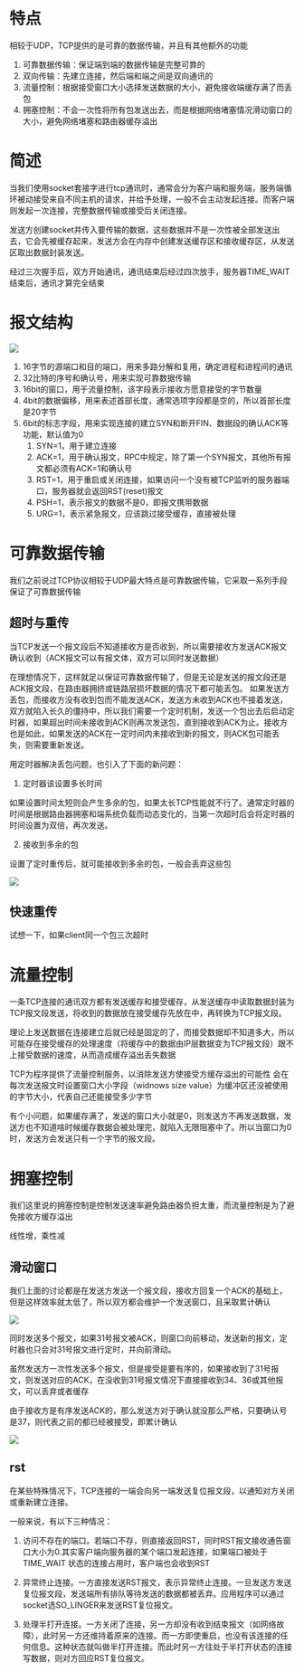 # 特点
相较于UDP，TCP提供的是可靠的数据传输，并且有其他额外的功能
1. 可靠数据传输：保证端到端的数据传输是完整可靠的
2. 双向传输：先建立连接，然后端和端之间是双向通讯的
3. 流量控制：根据接受窗口大小选择发送数据的大小，避免接收端缓存满了而丢包
4. 拥塞控制：不会一次性将所有包发送出去，而是根据网络堵塞情况滑动窗口的大小，避免网络堵塞和路由器缓存溢出

# 简述
当我们使用socket套接字进行tcp通讯时，通常会分为客户端和服务端，服务端循环被动接受来自不同主机的请求，并给予处理，一般不会主动发起连接。而客户端则发起一次连接，完整数据传输或接受后关闭连接。

发送方创建socket并传入要传输的数据，这些数据并不是一次性被全部发送出去，它会先被缓存起来，发送方会在内存中创建发送缓存区和接收缓存区，从发送区取出数据封装发送。

经过三次握手后，双方开始通讯，通讯结束后经过四次放手，服务器TIME_WAIT结束后，通讯才算完全结束

# 报文结构
![](img/2.png)

1. 16字节的源端口和目的端口，用来多路分解和复用，确定进程和进程间的通讯
2. 32比特的序号和确认号，用来实现可靠数据传输
3. 16bit的窗口，用于流量控制，该字段表示接收方愿意接受的字节数量
4. 4bit的数据偏移，用来表述首部长度，通常选项字段都是空的，所以首部长度是20字节
5. 6bit的标志字段，用来实现连接的建立SYN和断开FIN、数据段的确认ACK等功能，默认值为0
    1. SYN=1，用于建立连接
    2. ACK=1，用于确认报文，RPC中规定，除了第一个SYN报文，其他所有报文都必须有ACK=1和确认号
    3. RST=1，用于重启或关闭连接，如果访问一个没有被TCP监听的服务器端口，服务器就会返回RST(reset)报文
    4. PSH=1，表示报文的数据不是0，即报文携带数据
    5. URG=1，表示紧急报文，应该跳过接受缓存，直接被处理


# 可靠数据传输
我们之前说过TCP协议相较于UDP最大特点是可靠数据传输，它采取一系列手段保证了可靠数据传输

## 超时与重传
当TCP发送一个报文段后不知道接收方是否收到，所以需要接收方发送ACK报文确认收到（ACK报文可以有报文体，双方可以同时发送数据）

在理想情况下，这样就足以保证可靠数据传输了，但是无论是发送的报文段还是ACK报文段，在路由器拥挤或链路层损坏数据的情况下都可能丢包。
如果发送方丢包，而接收方没有收到包而不能发送ACK，发送方未收到ACK也不接着发送，双方就陷入长久的僵持中，所以我们需要一个定时机制，发送一个包出去后启动定时器，如果超出时间未接收到ACK则再次发送包，直到接收到ACK为止。接收方也是如此，如果发送的ACK在一定时间内未接收到新的报文，则ACK包可能丢失，则需要重新发送。

用定时器解决丢包问题，也引入了下面的新问题：

1. 定时器该设置多长时间

如果设置时间太短则会产生多余的包，如果太长TCP性能就不行了。通常定时器的时间是根据路由器拥塞和端系统负载而动态变化的，当第一次超时后会将定时器的时间设置为双倍，再次发送。

2. 接收到多余的包

设置了定时重传后，就可能接收到多余的包，一般会丢弃这些包

![](img/5.png)

## 快速重传
试想一下，如果client同一个包三次超时

# 流量控制
一条TCP连接的通讯双方都有发送缓存和接受缓存，从发送缓存中读取数据封装为TCP报文段发送，将收到的数据放在接受缓存先放在中，再转换为TCP报文段。

理论上发送数据在连接建立后就已经是固定的了，而接受数据却不知道多大，所以可能存在接受缓存的处理速度（将缓存中的数据由IP层数据变为TCP报文段）跟不上接受数据的速度，从而造成缓存溢出丢失数据

TCP为程序提供了流量控制服务，以消除发送方使接受方缓存溢出的可能性
会在每次发送报文时设置窗口大小字段（widnows size value）为缓冲区还没被使用的字节大小，代表自己还能接受多少字节

有个小问题，如果缓存满了，发送的窗口大小就是0，则发送方不再发送数据，发送方也不知道啥时候缓存数据会被处理完，就陷入无限阻塞中了。所以当窗口为0时，发送方会发送只有一个字节的报文段。


# 拥塞控制
我们这里说的拥塞控制是控制发送速率避免路由器负担太重，而流量控制是为了避免接收方缓存溢出

线性增，乘性减

## 滑动窗口
我们上面的讨论都是在发送方发送一个报文段，接收方回复一个ACK的基础上，但是这样效率就太低了，所以双方都会维护一个发送窗口，且采取累计确认

![](img/6.png)

同时发送多个报文，如果31号报文被ACK，则窗口向前移动，发送新的报文，定时器也只会对31号报文进行定时，并向前滑动。

虽然发送方一次性发送多个报文，但是接受是要有序的，如果接收到了31号报文，则发送对应的ACK，在没收到31号报文情况下直接接收到34、36或其他报文，可以丢弃或者缓存

由于接收方是有序发送ACK的，那么发送方对于确认就没那么严格，只要确认号是37，则代表之前的都已经被接受，即累计确认

![](img/7.png)

## rst
在某些特殊情况下，TCP连接的一端会向另一端发送复位报文段，以通知对方关闭或重新建立连接。

一般来说，有以下三种情况：

1. 访问不存在的端口。若端口不存，则直接返回RST，同时RST报文接收通告窗口大小为0.其实客户端向服务器的某个端口发起连接，如果端口被处于TIME_WAIT 状态的连接占用时，客户端也会收到RST

2. 异常终止连接。一方直接发送RST报文，表示异常终止连接。一旦发送方发送复位报文段，发送端所有排队等待发送的数据都被丢弃。应用程序可以通过socket选SO_LINGER来发送RST复位报文。

3. 处理半打开连接。一方关闭了连接，另一方却没有收到结束报文（如网络故障），此时另一方还维持着原来的连接。而一方即使重启，也没有该连接的任何信息。这种状态就叫做半打开连接。而此时另一方往处于半打开状态的连接写数据，则对方回应RST复位报文。
